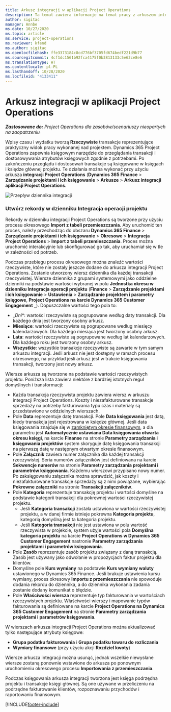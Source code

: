 ```yaml
---
title: Arkusz integracji w aplikacji Project Operations
description: Ta temat zawiera informacje na temat pracy z arkuszem integracji w Project Operations.
author: sigitac
manager: Annbe
ms.date: 10/27/2020
ms.topic: article
ms.service: project-operations
ms.reviewer: kfend
ms.author: sigitac
ms.openlocfilehash: ffe3373184c8cd776bf3705fd674bedf221d9b77
ms.sourcegitcommit: 4cf1dc1561b92fca4175f0b3813133c5e63ce8e6
ms.translationtype: HT
ms.contentlocale: pl-PL
ms.lasthandoff: 10/28/2020
ms.locfileid: "4133411"
---
```

# <a name="integration-journal-in-project-operations"></a>Arkusz integracji w aplikacji Project Operations

_**Zastosowane do:** Project Operations dla zasobów/scenariuszy nieopartych na zaopatrzeniu_

Wpisy czasu i wydatku tworzą **Rzeczywiste** transakcje reprezentujące praktyczny widok pracy wykonanej nad projektem. Dynamics 365 Project Operations zapewnia księgowym narzędzie do przeglądania transakcji i dostosowywania atrybutów księgowych zgodnie z potrzebami. Po zakończeniu przeglądu i dostosowań transakcje są księgowane w księgach i księdze głównej projektu. Te działania można wykonać przy użyciu arkusza **integracji Project Operations** (**Dynamics 365 Finance** > **Zarządzanie projektami i ich księgowanie** > **Arkusze** > **Arkusz integracji aplikacji Project Operations**.

![Przepływ dziennika integracji](./media/IntegrationJournal.png)

### <a name="create-records-in-the-project-operations-integration-journal"></a>Utwórz rekordy w dzienniku Integracja operacji projektu

Rekordy w dzienniku integracji Project Operations są tworzone przy użyciu procesu okresowego **Import z tabeli przemieszczania**. Aby uruchomić ten proces, należy przechodząc do obszaru **Dynamics 365 Finance** > **Zarządzanie projektami i ich księgowanie** > **Okresowe** > **Integracja Project Operations** > **Import z tabeli przemieszczania**. Proces można uruchomić interakcyjnie lub skonfigurować go tak, aby uruchamiał się w tle w zależności od potrzeb.

Podczas przebiegu procesu okresowego można znaleźć wartości rzeczywiste, które nie zostały jeszcze dodane do arkusza integracji Project Operations. Zostanie utworzony wiersz dziennika dla każdej transakcji rzeczywistej.
Wiersze dziennika z grupami systemowymi jako oddzielne dzienniki na podstawie wartości wybranej w polu **Jednostka okresu w dzienniku Integracja operacji projektu** (**Finance** > **Zarządzanie projektami i ich księgowanie** > **Ustawienia** > **Zarządzanie projektem i parametry księgowe**, **Project Operations na karcie Dynamics 365 Customer Engagement** _). Dopuszczalne wartości tego pola to:

  - _*Dni**: wartości rzeczywiste są pogrupowane według daty transakcji. Dla każdego dnia jest tworzony osobny arkusz.
  - **Miesiące**: wartości rzeczywiste są pogrupowane według miesięcy kalendarzowych. Dla każdego miesiąca jest tworzony osobny arkusz.
  - **Lata**: wartości rzeczywiste są pogrupowane według lat kalendarzowych. Dla każdego roku jest tworzony osobny arkusz.
  - **Wszystkie**: wszystkie transakcje rzeczywiste są zawarte w tym samym arkuszu integracji. Jeśli arkusz nie jest dostępny w ramach procesu okresowego, na przykład jeśli arkusz jest w trakcie księgowania transakcji, tworzony jest nowy arkusz.

Wiersze arkusza są tworzone na podstawie wartości rzeczywistych projektu. Poniższa lista zawiera niektóre z bardziej istotnych reguł domyślnych i transformacji:

  - Każda transakcja rzeczywista projektu zawiera wiersz w arkuszu integracji Project Operations. Koszty i niezafakturowane transakcje sprzedaży na potrzeby fakturowania typu czas i materiały są przedstawione w oddzielnych wierszach.
  - Pole **Data** reprezentuje datę transakcji. Pole **Data księgowania** jest datą, kiedy transakcja jest rejestrowana w księdze głównej. Jeśli data księgowania znajduje się w [zamkniętym okresie finansowym](https://docs.microsoft.com/dynamics365/finance/general-ledger/close-general-ledger-at-period-end), a dla parametru jest **Automatycznie ustawiana Data księgowania otwarta okresu księgi**, na karcie **Finanse** na stronie **Parametry zarządzania i księgowania projektów** system skoryguje datę księgowania transakcji na pierwszą datę w następnym otwartym okresie finansowym.
  - Pole **Załącznik** zawiera numer załącznika dla każdej transakcji rzeczywistej. Seria numerów załączników jest definiowana na karcie **Sekwencje numerów** na stronie **Parametry zarządzania projektami i parametrów księgowania**. Każdemu wierszowi przypisano nowy numer. Po zaksięgowaniu załącznika można sprawdzić, jak koszty i niezafakturowane transakcje sprzedaży są z nimi powiązane, wybierając **Pokrewne załączniki** na stronie **Transakcji załączników**.
  - Pole **Kategoria** reprezentuje transakcję projektu i wartości domyślne na podstawie kategorii transakcji dla pokrewnej wartości rzeczywistej projektu.
    - Jeśli **Kategoria transakcji** została ustawiona w wartości rzeczywistej projektu, a w danej firmie istnieje pokrewna **Kategoria projektu**, kategorią domyślną jest ta kategoria projektu.
    - Jeśli **Kategoria transakcji** nie jest ustawiona w polu wartość rzeczywista w projekcie, system użyje wartości pola **Domyślna kategoria projektu** na karcie **Project Operations w Dynamics 365 Customer Engagement** nastronie **Parametry zarządzania projektami i parametrów księgowania**.
  - Pole **Zasób** reprezentuje zasób projektu związany z daną transakcją. Zasób jest używany jako odwołanie w propozycjach faktur projektu dla klientów.
  - Domyślne pole **Kurs wymiany** na podstawie **Kurs wymiany waluty** ustawionego w Dynamics 365 Finance. Jeśli brakuje ustawienia kursu wymiany, proces okresowy **Importu z przemieszczania** nie spowoduje dodania rekordu do dziennika, a do dziennika wykonania zadania zostanie dodany komunikat o błędzie.
  - Pole **Właściwości wiersza** reprezentuje typ fakturowania w wartościach rzeczywistych projektu. Właściwości wierszy i mapowanie typów fakturowania są definiowane na karcie **Project Operations na Dynamics 365 Customer Engagement** na stronie **Parametry zarządzania projektami i parametrów księgowania**.

W wierszach arkusza integracji Project Operations można aktualizować tylko następujące atrybuty księgowe:

- **Grupa podatku fakturowania** i **Grupa podatku towaru do rozliczania**
- **Wymiary finansowe** (przy użyciu akcji **Rozdziel kwoty**)

Wiersze arkusza integracji można usunąć, jednak wszelkie niewysłane wiersze zostaną ponownie wstawione do arkusza po ponownym uruchomieniu okresowego procesu **Importowania z przemieszczania**.

Podczas księgowania arkusza integracji tworzona jest księga podrzędna projektu i transakcje księgi głównej. Są one używane w przeliczeniu na podrzędne fakturowanie klientów, rozpoznawaniu przychodów i raportowaniu finansowym.


[!INCLUDE[footer-include](../includes/footer-banner.md)]
